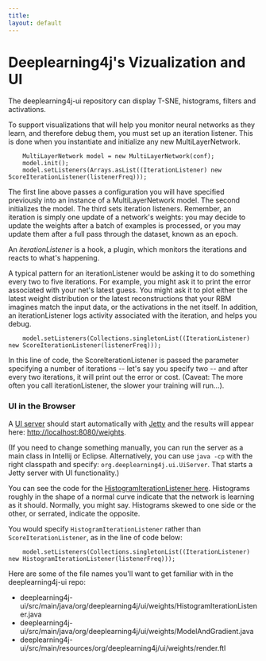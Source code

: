 ```yaml
---
title: 
layout: default
---
```


# Deeplearning4j's Vizualization and UI

The deeplearning4j-ui repository can display T-SNE, histograms, filters and activations. 

To support visualizations that will help you monitor neural networks as they learn, and therefore debug them, you must set up an iteration listener. This is done when you instantiate and initialize any new MultiLayerNetwork.

        MultiLayerNetwork model = new MultiLayerNetwork(conf);
        model.init();
        model.setListeners(Arrays.asList((IterationListener) new ScoreIterationListener(listenerFreq)));

The first line above passes a configuration you will have specified previously into an instance of a MultiLayerNetwork model. The second initializes the model. The third sets iteration listeners. Remember, an iteration is simply one update of a network's weights: you may decide to update the weights after a batch of examples is processed, or you may update them after a full pass through the dataset, known as an epoch.

An *iterationListener* is a hook, a plugin, which monitors the iterations and reacts to what's happening. 

A typical pattern for an iterationListener would be asking it to do something every two to five iterations. For example, you might ask it to print the error associated with your net's latest guess. You might ask it to plot either the latest weight distribution or the latest reconstructions that your RBM imagines match the input data, or the activations in the net itself. In addition, an iterationListener logs activity associated with the iteration, and helps you debug. 

        model.setListeners(Collections.singletonList((IterationListener) new ScoreIterationListener(listenerFreq)));

In this line of code, the ScoreIterationListener is passed the parameter specifying a number of iterations -- let's say you specify two -- and after every two iterations, it will print out the error or cost. (Caveat: The more often you call iterationListener, the slower your training will run...).

### UI in the Browser

A [UI server](https://github.com/deeplearning4j/deeplearning4j/blob/f0688a59bb712dc9d3b9eefa191a5f521bab27d0/deeplearning4j-ui/src/main/java/org/deeplearning4j/ui/UiServer.java) should start automatically with [Jetty](https://en.wikipedia.org/wiki/Jetty_(web_server)) and the results will appear here: [http://localhost:8080/weights](http://localhost:8080/weights). 

(If you need to change something manually, you can run the server as a main class in Intellij or Eclipse. Alternatively, you can use `java -cp` with the right classpath and specify: `org.deeplearning4j.ui.UiServer`. That starts a Jetty server with UI functionality.)

You can see the code for the [HistogramIterationListener here](https://github.com/deeplearning4j/deeplearning4j/blob/9ca18d8f0b4828a55f381d50e32b6eebcb3444e0/deeplearning4j-ui/src/main/java/org/deeplearning4j/ui/weights/HistogramIterationListener.java#L35-34). Histograms roughly in the shape of a normal curve indicate that the network is learning as it should. Normally, you might say. Histograms skewed to one side or the other, or serrated, indicate the opposite. 

You would specify `HistogramIterationListener` rather than `ScoreIterationListener`, as in the line of code below:

        model.setListeners(Collections.singletonList((IterationListener) new HistogramIterationListener(listenerFreq)));

Here are some of the file names you'll want to get familiar with in the deeplearning4j-ui repo: 

* deeplearning4j-ui/src/main/java/org/deeplearning4j/ui/weights/HistogramIterationListener.java
* deeplearning4j-ui/src/main/java/org/deeplearning4j/ui/weights/ModelAndGradient.java 
* deeplearning4j-ui/src/main/resources/org/deeplearning4j/ui/weights/render.ftl 
